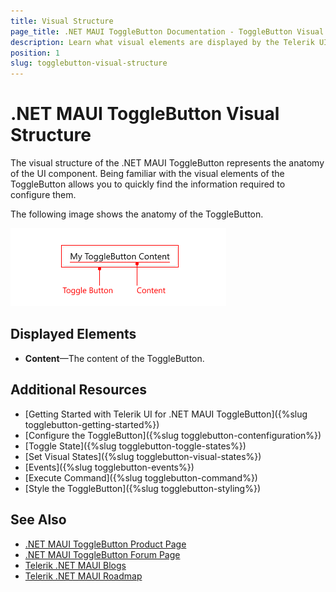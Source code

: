 ```yaml
---
title: Visual Structure
page_title: .NET MAUI ToggleButton Documentation - ToggleButton Visual Structure
description: Learn what visual elements are displayed by the Telerik UI for .NET MAUI ToggleButton, and see how these elements build the visual structure of the component.
position: 1
slug: togglebutton-visual-structure
---
```


# .NET MAUI ToggleButton Visual Structure

The visual structure of the .NET MAUI ToggleButton represents the anatomy of the UI component. Being familiar with the visual elements of the ToggleButton allows you to quickly find the information required to configure them.

The following image shows the anatomy of the ToggleButton.

![.NET MAUI ToggleButton Visual Structure](images/togglebutton-visual-structure.png "Visual elements of ToggleButton control")

## Displayed Elements

* **Content**&mdash;The content of the ToggleButton.

## Additional Resources

- [Getting Started with Telerik UI for .NET MAUI ToggleButton]({%slug togglebutton-getting-started%})
- [Configure the ToggleButton]({%slug togglebutton-contenfiguration%})
- [Toggle State]({%slug togglebutton-toggle-states%})
- [Set Visual States]({%slug togglebutton-visual-states%})
- [Events]({%slug togglebutton-events%})
- [Execute Command]({%slug togglebutton-command%})
- [Style the ToggleButton]({%slug togglebutton-styling%})

## See Also

- [.NET MAUI ToggleButton Product Page](https://www.telerik.com/maui-ui/togglebutton)
- [.NET MAUI ToggleButton Forum Page](https://www.telerik.com/forums/maui?tagId=2057)
- [Telerik .NET MAUI Blogs](https://www.telerik.com/blogs/mobile-net-maui)
- [Telerik .NET MAUI Roadmap](https://www.telerik.com/support/whats-new/maui-ui/roadmap)

